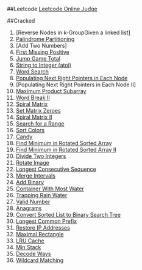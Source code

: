 ##Leetcode
[Leetcode Online Judge](https://oj.leetcode.com/problemset/algorithms/)

##Cracked

1. [Reverse Nodes in k-GroupGiven a linked list]
2. [Palindrome Partitioning](https://github.com/zhenhuagong/leetcode/blob/master/src/com/simongong/PalindromePartition.java)
3. [Add Two Numbers]
4. [First Missing Positive](https://github.com/zhenhuagong/leetcode/blob/master/src/com/simongong/FirstMissingPositive.java)
5. [Jump Game Total](https://github.com/zhenhuagong/leetcode/blob/master/src/com/simongong/JumpGame.java)
6. [String to Integer (atoi)](https://github.com/zhenhuagong/leetcode/blob/master/src/com/simongong/Atoi.java)
7. [Word Search](https://github.com/zhenhuagong/leetcode/blob/master/src/com/simongong/WordBreak.java)
8. [Populating Next Right Pointers in Each Node](https://github.com/zhenhuagong/leetcode/blob/master/src/com/simongong/tree/PopulateNextRightPointer.java)
9. [Populating Next Right Pointers in Each Node II]
10. [Maximum Product Subarray](https://github.com/zhenhuagong/leetcode/blob/master/src/com/simongong/MaximumProductSubarray.java)
11. [Word Break II](https://github.com/zhenhuagong/leetcode/blob/master/src/com/simongong/WordBreakTwo.java)
12. [Spiral Matrix](https://github.com/zhenhuagong/leetcode/blob/master/src/com/simongong/SpiralMatrix.java)
13. [Set Matrix Zeroes](https://github.com/zhenhuagong/leetcode/blob/master/src/com/simongong/SetMatrixZeroes.java)
14. [Spiral Matrix II](https://github.com/zhenhuagong/leetcode/blob/master/src/com/simongong/SpiralMatrixGenerate.java)
15. [Search for a Range](https://github.com/zhenhuagong/leetcode/blob/master/src/com/simongong/SearchRange.java)
16. [Sort Colors](https://github.com/zhenhuagong/leetcode/blob/master/src/com/simongong/SortColors.java)
17. [Candy](https://github.com/zhenhuagong/leetcode/blob/master/src/com/simongong/Candy.java)
18. [Find Minimum in Rotated Sorted Array](https://github.com/zhenhuagong/leetcode/blob/master/src/com/simongong/FindMinimumInRotatedSortedArray.java)
19. [Find Minimum in Rotated Sorted Array II](https://github.com/zhenhuagong/leetcode/blob/master/src/com/simongong/FindMinimumInRotatedSortedArrayII.java)
20. [Divide Two Integers](https://github.com/zhenhuagong/leetcode/blob/master/src/com/simongong/DivideTwoIntegers.java)
21. [Rotate Image](https://github.com/zhenhuagong/leetcode/blob/master/src/com/simongong/RotateImage.java)
22. [Longest Consecutive Sequence](https://github.com/zhenhuagong/leetcode/blob/master/src/com/simongong/LongestConsecutiveSequence.java)
23. [Merge Intervals](https://github.com/zhenhuagong/leetcode/blob/master/src/com/simongong/MergeIntervals.java)
24. [Add Binary](https://github.com/zhenhuagong/leetcode/blob/master/src/com/simongong/AddBinary.java)
25. [Container With Most Water](https://github.com/zhenhuagong/leetcode/blob/master/src/com/simongong/ContainerWithMostWater.java)
26. [Trapping Rain Water](https://github.com/zhenhuagong/leetcode/blob/master/src/com/simongong/TrappingRainWater.java)
27. [Valid Number](https://github.com/zhenhuagong/leetcode/blob/master/src/com/simongong/ValidNumber.java)
28. [Anagrams](https://github.com/zhenhuagong/leetcode/blob/master/src/com/simongong/Anagrams.java)
29. [Convert Sorted List to Binary Search Tree](https://github.com/zhenhuagong/leetcode/blob/78bded4a02fb9499a11a4a1cf87f3d5354eb5fbb/src/com/simongong/tree/ConvertSortedListToBinarySearchTree.java)
30. [Longest Common Prefix](https://github.com/zhenhuagong/leetcode/blob/78bded4a02fb9499a11a4a1cf87f3d5354eb5fbb/src/com/simongong/tree/LongestCommonPrefix.java)
31. [Restore IP Addresses](https://github.com/zhenhuagong/leetcode/blob/78bded4a02fb9499a11a4a1cf87f3d5354eb5fbb/src/com/simongong/tree/RestoreIPAddresses.java)
32. [Maximal Rectangle](https://github.com/zhenhuagong/leetcode/blob/43595c9a6dba91c54f39e6d12b59621b438c59d3/src/com/simongong/MaximalRectangle.java)
33. [LRU Cache](https://github.com/zhenhuagong/leetcode/blob/43595c9a6dba91c54f39e6d12b59621b438c59d3/src/com/simongong/extendedtype/LRUCache.java)
34. [Min Stack](https://github.com/zhenhuagong/leetcode/blob/43595c9a6dba91c54f39e6d12b59621b438c59d3/src/com/simongong/extendedtype/MinStackTest.java)
35. [Decode Ways](https://github.com/zhenhuagong/leetcode/blob/0943152047bdd91e73bb88f258659271a2832983/src/com/simongong/DecodeWays.java)
36. [Wildcard Matching](https://github.com/zhenhuagong/leetcode/blob/0943152047bdd91e73bb88f258659271a2832983/src/com/simongong/WildcardMatching.java)